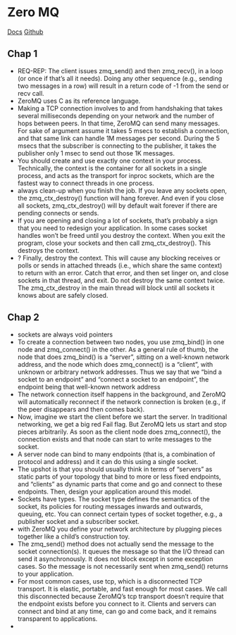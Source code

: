 # Zero MQ

[Docs](https://zguide.zeromq.org/docs/chapter1/)
[Github](https://github.com/imatix/zguide)


## Chap 1
- REQ-REP: The client issues zmq_send() and then zmq_recv(), in a loop (or once if that’s all it needs). Doing any other sequence (e.g., sending two messages in a row) will result in a return code of -1 from the send or recv call.
- ZeroMQ uses C as its reference language.
- Making a TCP connection involves to and from handshaking that takes several milliseconds depending on your network and the number of hops between peers. In that time, ZeroMQ can send many messages. For sake of argument assume it takes 5 msecs to establish a connection, and that same link can handle 1M messages per second. During the 5 msecs that the subscriber is connecting to the publisher, it takes the publisher only 1 msec to send out those 1K messages.
- You should create and use exactly one context in your process. Technically, the context is the container for all sockets in a single process, and acts as the transport for inproc sockets, which are the fastest way to connect threads in one process.
- always clean-up when you finish the job. If you leave any sockets open, the zmq_ctx_destroy() function will hang forever. And even if you close all sockets, zmq_ctx_destroy() will by default wait forever if there are pending connects or sends.
- If you are opening and closing a lot of sockets, that’s probably a sign that you need to redesign your application. In some cases socket handles won’t be freed until you destroy the context. When you exit the program, close your sockets and then call zmq_ctx_destroy(). This destroys the context.
- ? Finally, destroy the context. This will cause any blocking receives or polls or sends in attached threads (i.e., which share the same context) to return with an error. Catch that error, and then set linger on, and close sockets in that thread, and exit. Do not destroy the same context twice. The zmq_ctx_destroy in the main thread will block until all sockets it knows about are safely closed.

## Chap 2
- sockets are always void pointers
- To create a connection between two nodes, you use zmq_bind() in one node and zmq_connect() in the other. As a general rule of thumb, the node that does zmq_bind() is a “server”, sitting on a well-known network address, and the node which does zmq_connect() is a “client”, with unknown or arbitrary network addresses. Thus we say that we “bind a socket to an endpoint” and “connect a socket to an endpoint”, the endpoint being that well-known network address
- The network connection itself happens in the background, and ZeroMQ will automatically reconnect if the network connection is broken (e.g., if the peer disappears and then comes back).
- Now, imagine we start the client before we start the server. In traditional networking, we get a big red Fail flag. But ZeroMQ lets us start and stop pieces arbitrarily. As soon as the client node does zmq_connect(), the connection exists and that node can start to write messages to the socket.
- A server node can bind to many endpoints (that is, a combination of protocol and address) and it can do this using a single socket.
-  The upshot is that you should usually think in terms of “servers” as static parts of your topology that bind to more or less fixed endpoints, and “clients” as dynamic parts that come and go and connect to these endpoints. Then, design your application around this model.
- Sockets have types. The socket type defines the semantics of the socket, its policies for routing messages inwards and outwards, queuing, etc. You can connect certain types of socket together, e.g., a publisher socket and a subscriber socket.
- with ZeroMQ you define your network architecture by plugging pieces together like a child’s construction toy.
- The zmq_send() method does not actually send the message to the socket connection(s). It queues the message so that the I/O thread can send it asynchronously. It does not block except in some exception cases. So the message is not necessarily sent when zmq_send() returns to your application.
- For most common cases, use tcp, which is a disconnected TCP transport. It is elastic, portable, and fast enough for most cases. We call this disconnected because ZeroMQ’s tcp transport doesn’t require that the endpoint exists before you connect to it. Clients and servers can connect and bind at any time, can go and come back, and it remains transparent to applications.
- 
